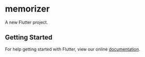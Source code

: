 # memorizer

A new Flutter project.

## Getting Started

For help getting started with Flutter, view our online
[documentation](https://flutter.io/).
